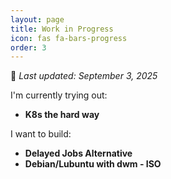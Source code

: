```yaml
---
layout: page
title: Work in Progress
icon: fas fa-bars-progress
order: 3
---
```


📅 *Last updated: September 3, 2025*

I'm currently trying out:

- **K8s the hard way**

I want to build:

- **Delayed Jobs Alternative**
- **Debian/Lubuntu with dwm - ISO**